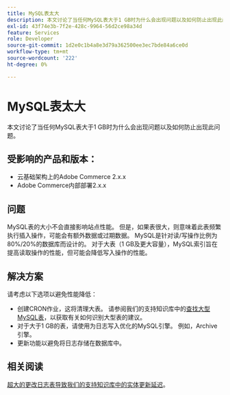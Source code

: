 ```yaml
---
title: MySQL表太大
description: 本文讨论了当任何MySQL表大于1 GB时为什么会出现问题以及如何防止出现此问题。
exl-id: 43f74e3b-7f2e-428c-9964-56d2ce98a34d
feature: Services
role: Developer
source-git-commit: 1d2e0c1b4a8e3d79a362500ee3ec7bde84a6ce0d
workflow-type: tm+mt
source-wordcount: '222'
ht-degree: 0%

---
```


# MySQL表太大

本文讨论了当任何MySQL表大于1 GB时为什么会出现问题以及如何防止出现此问题。

## 受影响的产品和版本：

* 云基础架构上的Adobe Commerce 2.x.x
* Adobe Commerce内部部署2.x.x

## 问题

MySQL表的大小不会直接影响站点性能。 但是，如果表很大，则意味着此表频繁执行插入操作，可能会有额外数据或过期数据。 MySQL是针对读/写操作比例为80%/20%的数据库而设计的。  对于大表（1 GB及更大容量），MySQL索引旨在提高读取操作的性能，但可能会降低写入操作的性能。

## 解决方案

请考虑以下选项以避免性能降低：

* 创建CRON作业，这将清理大表。 请参阅我们的支持知识库中的[查找大型MySQL表](/help/how-to/general/find-large-mysql-tables.md)，以获取有关如何识别大型表的建议。
* 对于大于1 GB的表，请使用为日志写入优化的MySQL引擎。 例如，Archive引擎。
* 更新功能以避免将日志存储在数据库中。

## 相关阅读

[超大的更改日志表导致我们的支持知识库中的实体更新延迟](/help/troubleshooting/database/changes-in-the-database-are-not-reflected-on-the-storefront.md)。
